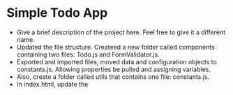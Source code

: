 # Simple Todo App

- Give a brief description of the project here. Feel free to give it a different name.
- Updated the file structure. Createed a new folder called components containing two files: Todo.js and FormValidator.js.
- Exported and imported files, moved data and configuration objects to constants.js. Allowing properties be pulled and assigning variables.
- Also, create a folder called utils that contains one file: constants.js.
- In index.html, update the <script> tag for index.js to support JavaScript modules.
- Deleted its defer attribute and add an appropriate type attribute.
  Created and set up event listeners method with underscore since it did not need to be called for the checkbox, using the true/false method.

## Functionality

Give a more detailed explanation of the project and its functionality.

Data: an object containing the data for an individual to-do item. You can see the shape of this data by referring to the initialTodos array.
selector: a selector string for the corresponding <template> element.
Generated the todo function in the new class - first step was to get the class to render the items, returning the finished todo elements.
Todo list can be check and unchecked ringing true or false, can also be deleted.

## Technology

Create the Todo class. This creates a to-do item with a name (and optionally, a due date) along with the appropriate handlers.

## Deployment

This project is deployed on GitHub Pages:

-

